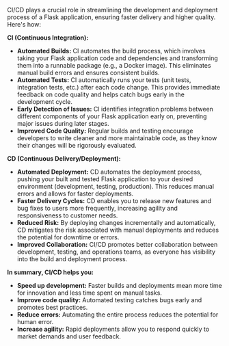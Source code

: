 CI/CD plays a crucial role in streamlining the development and deployment process of a Flask application, ensuring
faster delivery and higher quality. Here's how:

**CI (Continuous Integration):**

* **Automated Builds:** CI automates the build process, which involves taking your Flask application code and
dependencies and transforming them into a runnable package (e.g., a Docker image). This eliminates manual build errors
and ensures consistent builds.
* **Automated Tests:** CI automatically runs your tests (unit tests, integration tests, etc.) after each code change.
This provides immediate feedback on code quality and helps catch bugs early in the development cycle.
* **Early Detection of Issues:** CI identifies integration problems between different components of your Flask
application early on, preventing major issues during later stages.
* **Improved Code Quality:** Regular builds and testing encourage developers to write cleaner and more maintainable
code, as they know their changes will be rigorously evaluated.

**CD (Continuous Delivery/Deployment):**

* **Automated Deployment:** CD automates the deployment process, pushing your built and tested Flask application to your
desired environment (development, testing, production). This reduces manual errors and allows for faster deployments.
* **Faster Delivery Cycles:** CD enables you to release new features and bug fixes to users more frequently, increasing
agility and responsiveness to customer needs.
* **Reduced Risk:** By deploying changes incrementally and automatically, CD mitigates the risk associated with manual
deployments and reduces the potential for downtime or errors.
* **Improved Collaboration:** CI/CD promotes better collaboration between development, testing, and operations teams, as
everyone has visibility into the build and deployment process.

**In summary, CI/CD helps you:**

* **Speed up development:** Faster builds and deployments mean more time for innovation and less time spent on manual
tasks.
* **Improve code quality:** Automated testing catches bugs early and promotes best practices.
* **Reduce errors:** Automating the entire process reduces the potential for human error.
* **Increase agility:** Rapid deployments allow you to respond quickly to market demands and user feedback.
